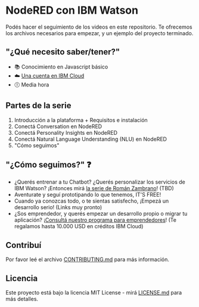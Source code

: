 # NodeRED con IBM Watson

Podés hacer el seguimiento de los videos en este repositorio. Te ofrecemos los archivos necesarios para empezar, y un ejemplo del proyecto terminado.

## "¿Qué necesito saber/tener?"

- 📚 Conocimiento en Javascript básico
- ☁️ [Una cuenta en IBM Cloud](https://www.ibm.com/cloud/)
- 🕕 Media hora

## Partes de la serie

1. Introducción a la plataforma + Requisitos e instalación
2. Conectá Conversation en NodeRED
3. Conectá Personality Insights en NodeRED
4. Conectá Natural Language Understanding (NLU) en NodeRED
5. "Cómo seguimos"

## "¿Cómo seguimos?" ❓

- ¿Querés entrenar a tu Chatbot? ¿Querés personalizar los servicios de IBM Watson? ¡Entonces mirá [la serie de Román Zambrano]()! (TBD)
- Aventurate y seguí prototipando lo que tenemos, IT'S FREE!
- Cuando ya conozcas todo, o te sientas satisfecho, ¡Empezá un desarrollo serio! (Links muy pronto)
- ¿Sos emprendedor, y querés empezar un desarrollo propio o migrar tu aplicación? ¡[Consultá nuestro programa para emprendedores](http://craneando.mybluemix.net/)! (Te regalamos hasta 10.000 USD en créditos IBM Cloud)

## Contribuí

Por favor leé el archivo [CONTRIBUTING.md](https://www.google.com/) para más información.

## Licencia

Este proyecto está bajo la licencia MIT License - mirá [LICENSE.md](LICENSE.md) para más detalles.

